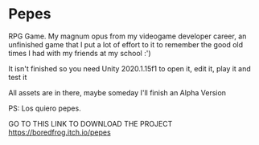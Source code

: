# Pepes
RPG Game. My magnum opus from my videogame developer career, an unfinished game that I put a lot of effort to it to remember the good old times I had with my friends at my school :')

It isn't finished so you need Unity 2020.1.15f1 to open it, edit it, play it and test it

All assets are in there, maybe someday I'll finish an Alpha Version

PS: Los quiero pepes.

GO TO THIS LINK TO DOWNLOAD THE PROJECT
https://boredfrog.itch.io/pepes

